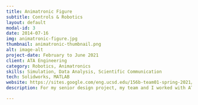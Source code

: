 ```yaml
---
title: Animatronic Figure
subtitle: Controls & Robotics
layout: default
modal-id: 3
date: 2014-07-16
img: animatronic-figure.jpg
thumbnail: animatronic-thumbnail.png
alt: image-alt
project-date: February to June 2021
client: ATA Engineering
category: Robotics, Animatronics
skills: Simulation, Data Analysis, Scientific Communication
tech: Solidworks, MATLAB 
website: https://sites.google.com/eng.ucsd.edu/156b-team01-spring-2021/home?pli=1&authuser=1
description: For my senior design project, my team and I worked with ATA Engineering, a San Diego-based engineering consulting firm. This project focused on the continued development of a robotic figure to improve in-house analysis and control capabilities. ATA desired new functionality on an existing robotic figure by improving the design, analysis methods, and control system of the current figure to demonstrate to customers. The figure consists of an actuated arm and torso that can be controlled using an Arduino system. Major requirements of the project included redesigning the torso to reduce instability, developing and implementing a breakaway mechanism at the upper arm segment of the animatronic figure, and implementing a control system. The control system was developed to 1) predict arm breakage under different motion profiles 2) modify the motion profile parameters to prevent arm breakage and 3) use a control strategy to safely operate the robot arm in the event of a breakaway. My role involved creating a dynamic simulation for predicting breakaway events and testing & analysis of the figure under different motion profiles.

---
```

